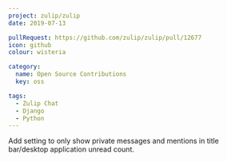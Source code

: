 ```yaml
---
project: zulip/zulip
date: 2019-07-13

pullRequest: https://github.com/zulip/zulip/pull/12677
icon: github
colour: wisteria

category:
  name: Open Source Contributions
  key: oss

tags:
  - Zulip Chat
  - Django
  - Python
---
```

Add setting to only show private messages and mentions in title bar/desktop application unread
count.
